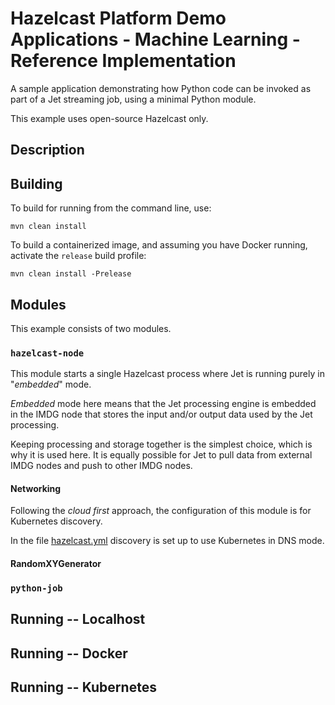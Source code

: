 # Hazelcast Platform Demo Applications - Machine Learning - Reference Implementation

A sample application demonstrating how Python code can be invoked as part of a Jet
streaming job, using a minimal Python module.

This example uses open-source Hazelcast only.

## Description

## Building

To build for running from the command line, use:

```
mvn clean install
```

To build a containerized image, and assuming you have Docker running, activate the `release` build profile:

```
mvn clean install -Prelease
```

## Modules

This example consists of two modules.

### `hazelcast-node`

This module starts a single Hazelcast process where Jet is running purely in "_embedded_" mode.

_Embedded_ mode here means that the Jet processing engine is embedded in the IMDG node that stores
the input and/or output data used by the Jet processing.

Keeping processing and storage together is the simplest choice, which is why it is used here.
It is equally possible for Jet to pull data from external IMDG nodes and push to other IMDG nodes.

#### Networking

Following the _cloud first_ approach, the configuration of this module is for Kubernetes discovery.

In the file [hazelcast.yml](./hazelcast-node/src/main/resources/hazelcast.yml) discovery is set up
to use Kubernetes in DNS mode.

#### RandomXYGenerator


### `python-job`

## Running -- Localhost

## Running -- Docker

## Running -- Kubernetes

